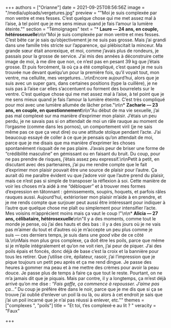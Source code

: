 +++
authors = ["Orianne"]
date = 2021-09-25T08:56:56Z
image = "/media/uploads/vergetures.jpg"
preview = "\"Moi je suis complexée par mon ventre et mes fesses. C’est quelque chose qui me met assez mal à l’aise, à tel point que je me sens mieux quand je fais l’amour la lumière éteinte.\""
section = "Témoignages"
text = "* **Laure&nbsp;&mdash;&nbsp;24 ans, en couple, hétérosexuelle**\n\n\"Moi je suis complexée par mon ventre et mes fesses. C’est bête car je sais qu’objectivement je ne suis pas grosse. Mais j’ai grandi dans une famille très stricte sur l’apparence, qui plébiscitait la minceur. Ma grande sœur était anorexique, et moi, comme j’avais plus de rondeurs, je passais pour la grosse de service. J’ai mis des années à déconstruire cette image de moi, à me dire que non, ce n’est pas en pesant 39 kg que j’étais grosse. Et puis forcément, là où ça a été compliqué, c’est quand je me suis trouvée nue devant quelqu’un pour la première fois, qu’il voyait tout, mon ventre, ma cellulite, mes vergetures…\n\nEncore aujourd’hui, alors que je suis avec un super gars, dans certaines positions (type la cuillère), je ne suis pas à l’aise car elles s’accentuent ou forment des bourrelets sur le ventre. C’est quelque chose qui me met assez mal à l’aise, à tel point que je me sens mieux quand je fais l’amour la lumière éteinte. C’est très compliqué pour moi avec une lumière allumée de lâcher prise.\"\n\n* **Zacharie&nbsp;&mdash;&nbsp;23 ans, en couple, en questionnement**\n\n\"Au début de ma vie sexuelle, j’ai pas mal complexé sur ma manière d’exprimer mon plaisir. J’étais un peu perdu, je ne savais pas si on attendait de moi un râle rauque au moment de l’orgasme (comme dans les pornos), un comportement viril (je ne sais même pas ce que ça veut dire) ou une attitude stoïque pendant l’acte. J’ai beaucoup essayé de coller à ce que je pensais qu’on attendait de moi, parce que je me disais que ma manière d’exprimer les choses spontanément risquait de ne pas plaire. J’avais peur de briser une forme de &ldquo;crédibilité masculine&rdquo; en gémissant ou en faisant du bruit. Du coup, pour ne pas prendre de risques, j’étais assez peu expressif.\n\nPetit à petit, en discutant avec des partenaires, j’ai pu me rendre compte que le fait d’exprimer mon plaisir pouvait être une source de plaisir pour l’autre. Ça aurait dû me paraître évident vu que j’adore voir que l’autre prend du plaisir, mais ce n’est pas si simple de transposer la réflexion à soi. Cette manière de voir les choses m’a aidé à me &ldquo;débloquer&rdquo; et à trouver mes formes d’expression en tâtonnant&nbsp;: gémissements, soupirs, hoquets, et parfois râles rauques aussi. Aujourd’hui, extérioriser mon plaisir m’aide à en prendre, et je me rends compte que surjouer peut aussi être intéressant pour indiquer à l’autre que quelque chose me plaît ou simplement pour intensifier l’acte. Mes voisins m’apprécient moins mais ça vaut le coup&nbsp;!\"\n\n* **Alicia&nbsp;&mdash;&nbsp;27 ans, célibataire, hétérosexuelle**\n\n\"Il y a des moments, comme tout le monde je pense, où j’ai des hauts et des bas&nbsp;: il y a des jours où je ne vais pas m’aimer du tout et d’autres où je m’accepte un peu plus comme je suis&nbsp;&mdash;&nbsp;ces derniers temps, je suis dans une _good vibe_ de ce côté là.\n\nMais mon plus gros complexe, ça doit être les poils, parce que même si je m’épile intégralement et qu’on ne voit rien, j’ai peur de piquer. J’ai des poils épais et foncés, donc déjà de base c’est la croix et la bannière pour tous les retirer. Que j’utilise cire, épilateur, rasoir, j’ai l’impression que je pique toujours un petit peu après et ça me rend dingue. Je passe des heures à gommer ma peau et à me mettre des crèmes pour avoir la peau douce. Je passe plus de temps à faire ça que tout le reste. Pourtant, on ne m’a jamais dit que je piquais. Mais par contre, il y a longtemps, ça m’est déjà arrivé qu’on me dise&nbsp;: _&ldquo;Fais gaffe, ça commence à repousser. J’aime pas ça...&rdquo;_ Du coup je préfère être dans le noir, parce que je me dis que si ça se trouve j’ai oublié d’enlever un poil là ou là, ou alors à cet endroit je sais que j’ai un poil incarné que je n’ai pas réussi à enlever, etc.\""
themes = ["complexes ", "poils"]
title = "Et toi, t’es complexé·e au lit&nbsp;? "
veracity = "Faux"

+++
